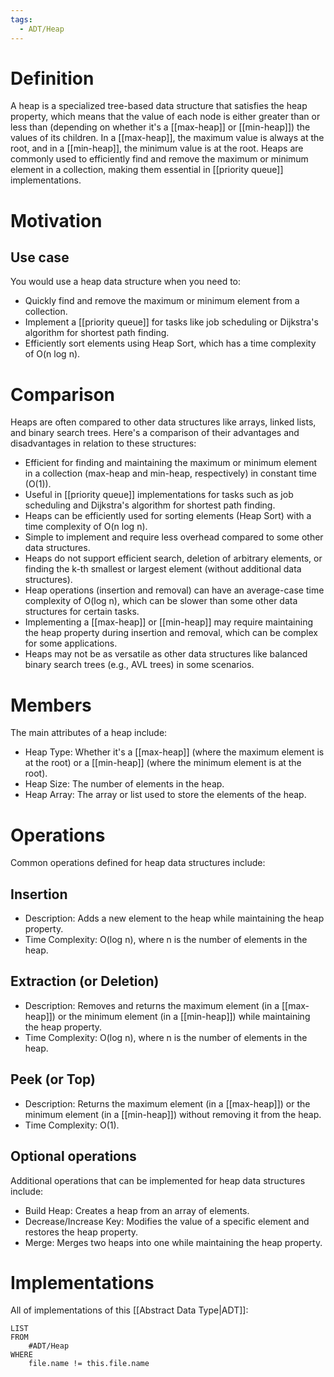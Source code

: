 ```yaml
---
tags:
  - ADT/Heap
---
```

# Definition
A heap is a specialized tree-based data structure that satisfies the heap property, which means that the value of each node is either greater than or less than (depending on whether it's a [[max-heap]] or [[min-heap]]) the values of its children. In a [[max-heap]], the maximum value is always at the root, and in a [[min-heap]], the minimum value is at the root. Heaps are commonly used to efficiently find and remove the maximum or minimum element in a collection, making them essential in [[priority queue]] implementations.

# Motivation
## Use case
You would use a heap data structure when you need to:
- Quickly find and remove the maximum or minimum element from a collection.
- Implement a [[priority queue]] for tasks like job scheduling or Dijkstra's algorithm for shortest path finding.
- Efficiently sort elements using Heap Sort, which has a time complexity of O(n log n).

# Comparison
Heaps are often compared to other data structures like arrays, linked lists, and binary search trees. Here's a comparison of their advantages and disadvantages in relation to these structures:

<ul class="breakdown">
	<li class="pro">Efficient for finding and maintaining the maximum or minimum element in a collection (max-heap and min-heap, respectively) in constant time (O(1)).</li>
	<li class="pro">Useful in [[priority queue]] implementations for tasks such as job scheduling and Dijkstra's algorithm for shortest path finding.</li>
	<li class="pro">Heaps can be efficiently used for sorting elements (Heap Sort) with a time complexity of O(n log n).</li>
	<li class="pro">Simple to implement and require less overhead compared to some other data structures.</li>
	<li class="con">Heaps do not support efficient search, deletion of arbitrary elements, or finding the k-th smallest or largest element (without additional data structures).</li>
	<li class="con">Heap operations (insertion and removal) can have an average-case time complexity of O(log n), which can be slower than some other data structures for certain tasks.</li>
	<li class="con">Implementing a [[max-heap]] or [[min-heap]] may require maintaining the heap property during insertion and removal, which can be complex for some applications.</li>
	<li class="con">Heaps may not be as versatile as other data structures like balanced binary search trees (e.g., AVL trees) in some scenarios.</li>
</ul>

# Members
The main attributes of a heap include:
- Heap Type: Whether it's a [[max-heap]] (where the maximum element is at the root) or a [[min-heap]] (where the minimum element is at the root).
- Heap Size: The number of elements in the heap.
- Heap Array: The array or list used to store the elements of the heap.

# Operations
Common operations defined for heap data structures include:

## Insertion
- Description: Adds a new element to the heap while maintaining the heap property.
- Time Complexity: O(log n), where n is the number of elements in the heap.

## Extraction (or Deletion)
- Description: Removes and returns the maximum element (in a [[max-heap]]) or the minimum element (in a [[min-heap]]) while maintaining the heap property.
- Time Complexity: O(log n), where n is the number of elements in the heap.

## Peek (or Top)
- Description: Returns the maximum element (in a [[max-heap]]) or the minimum element (in a [[min-heap]]) without removing it from the heap.
- Time Complexity: O(1).

## Optional operations
Additional operations that can be implemented for heap data structures include:
- Build Heap: Creates a heap from an array of elements.
- Decrease/Increase Key: Modifies the value of a specific element and restores the heap property.
- Merge: Merges two heaps into one while maintaining the heap property.

# Implementations
All of implementations of this [[Abstract Data Type|ADT]]:

```dataview
LIST
FROM
	#ADT/Heap
WHERE
	file.name != this.file.name
`````